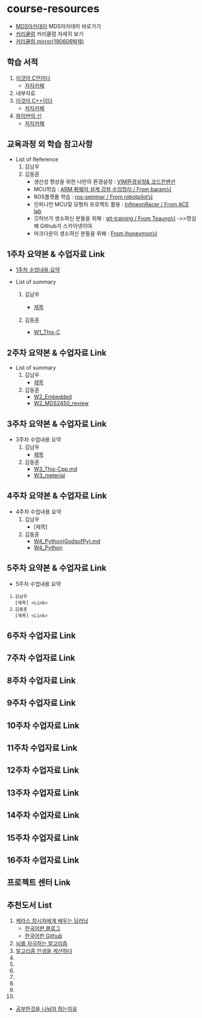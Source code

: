 # course-resources
 * [MDS아카데미](http://www.mdsacademy.co.kr/) MDS아카데미 바로가기
 * [커리큘럼](http://www.mdsacademy.co.kr/customer/board_view.php?board_idx=1585&schField=&schWord=&search_div=notice&size=10&page=1) 커리큘럼 자세히 보기
 * [커리큘럼 mirror(190606박제)](https://github.com/our-self-driving-cars/course-resources/blob/master/metrial/%ED%95%9C%EC%BB%B4MDS%20IT%EC%9C%B5%ED%95%A9%20%EC%A0%84%EB%AC%B8%EA%B5%90%EC%9C%A1%EC%84%BC%ED%84%B0-%EC%9E%90%EC%9C%A8%EC%A3%BC%ED%96%89%20%EC%BB%A4%EB%A6%AC%ED%81%98%EB%9F%BC.pdf)
 ## 학습 서적
  1. [이것이 C언어다](http://www.kyobobook.co.kr/product/detailViewKor.laf?mallGb=KOR&ejkGb=KOR&barcode=9788968481024&orderClick=JAj)
     * [저자카페](https://cafe.naver.com/thisisc)
  2. 내부자료
  3. [이것이 C++이다](http://www.kyobobook.co.kr/product/detailViewKor.laf?ejkGb=KOR&mallGb=KOR&barcode=9788968482465&orderClick=LAG&Kc=)
     * [저자카페](https://cafe.naver.com/windev)
  4. [파이썬의 신](http://www.kyobobook.co.kr/product/detailViewKor.laf?ejkGb=KOR&linkClass=331503&barcode=9788997924271)
     * [저자카페](https://cafe.naver.com/godofpython)
 ## 교육과정 외 학습 참고사항
  * List of Reference
    1. 김남우
    2. 김동훈
       * 생산성 향상을 위한 나만의 환경설정 : [VIM환경설정& 코드컨벤션](https://github.com/d-h-k/DHKim_EnvSettings)
       * MCU학습 : [ARM 펌웨어 설계 강좌 수업정리 / From baram님](https://github.com/d-h-k/MDS_DHKim_Docs/blob/master/ARM_FW.md)
       * ROS플랫폼 학습 : [ros-seminar / From robotpilot님](https://github.com/d-h-k/ros-seminar.git)
       * 인피니언 MCU및 모형차 프로젝트 활용 : [InfineonRacer / From ACE lab](https://github.com/realsosy/InfineonRacer)
       * 깃허브가 생소하신 분들을 위해 : [git-training / From Teaung님](https://github.com/Taeung/git-training)
              ->>명심해 Github가 스카이넷이야
       * 마크다운이 생소하신 분들을 위해 : [From ihoneymon님](https://gist.github.com/ihoneymon/652be052a0727ad59601)      
              
 ## 1주차 요약본 & 수업자료 Link
  * [1주차 수업내용 요약](https://github.com/our-self-driving-cars/course-resources/blob/master/week01-c/1%EC%A3%BC%EC%B0%A8%20%EC%88%98%EC%97%85%EB%82%B4%EC%9A%A9)
  
  * List of summary
    
    1. 김남우 
       * [제목](Link)
 
    2. 김동훈 
       * [W1_This-C](https://github.com/d-h-k/MDS_DHKim_Docs/blob/master/W1_This-C.md)
 
 
 ## 2주차 요약본 & 수업자료 Link
  * List of summary
    1. 김남우 
       * [제목](Link)
    2. 김동훈 
       * [W2_Embedded](https://github.com/d-h-k/MDS_DHKim_Docs/blob/master/W2_Embedded.md)
       * [W2_MDS2450_review](https://github.com/d-h-k/MDS_DHKim_Docs/blob/master/W2_MDS2450_review.md)
 
 
 ## 3주차 요약본 & 수업자료 Link
  * 3주차 수업내용 요약
    1. 김남우 
       * [제목](Link)
    2. 김동훈
       * [W3_This-Cpp.md](https://github.com/d-h-k/MDS_DHKim_Docs/blob/master/W3_This-Cpp.md)
       * [W3_meterial](https://github.com/d-h-k/MDS_week_material/tree/master/W3_meterial)
 
 ## 4주차 요약본 & 수업자료 Link
   * 4주차 수업내용 요약
     1. 김남우 
        * [제목] <Link>
     2. 김동훈
        * [W4_Python(GodsofPy).md](https://github.com/d-h-k/MDS_DHKim_Docs/blob/master/W4_Python(GodsofPy).md)
        * [W4_Python](https://github.com/d-h-k/MDS_week_material/tree/master/W4_Python)
 
 
 ## 5주차 요약본 & 수업자료 Link
   * 5주차 수업내용 요약
   ```
    1.김남우 
      [제목] <Link>
    2.김동훈
      [제목] <Link>
   ```
 
 ## 6주차 수업자료 Link
 
 ## 7주차 수업자료 Link
 
 ## 8주차 수업자료 Link
 
 ## 9주차 수업자료 Link
 
 ## 10주차 수업자료 Link

 ## 11주차 수업자료 Link
 
 ## 12주차 수업자료 Link
 
 ## 13주차 수업자료 Link
 
 ## 14주차 수업자료 Link
 
 ## 15주차 수업자료 Link
 
 ## 16주차 수업자료 Link
 
 ## 프로젝트 센터 Link
 
 ## 추천도서 List
   01. [케라스 창시자에게 배우는 딥러닝](http://www.kyobobook.co.kr/product/detailViewKor.laf?ejkGb=KOR&mallGb=KOR&barcode=9791160505979)
       * [한국어판 블로그](https://tensorflow.blog/%EC%BC%80%EB%9D%BC%EC%8A%A4-%EC%B0%BD%EC%8B%9C%EC%9E%90%EC%97%90%EA%B2%8C-%EB%B0%B0%EC%9A%B0%EB%8A%94-%EB%94%A5%EB%9F%AC%EB%8B%9D/)
       * [한국어판 Github](https://github.com/rickiepark/deep-learning-with-python-notebooks)
   02. [뇌를 자극하는 알고리즘](http://www.kyobobook.co.kr/product/detailViewKor.laf?ejkGb=KOR&mallGb=KOR&barcode=9788979146875&orderClick=LAH&Kc=)
   03. [알고리즘 인생을 계산하다](http://www.kyobobook.co.kr/product/detailViewKor.laf?ejkGb=KOR&mallGb=KOR&barcode=9788935212057&orderClick=LAH&Kc=)
   04. []()
   05. []()
   06. []()
   07. []()
   08. []()
   09. []()
   10. []()
 
 
  * [공부한것을 나눠야 하는이유](https://www.youtube.com/watch?v=KF3ZzK1cTJ8)
  
